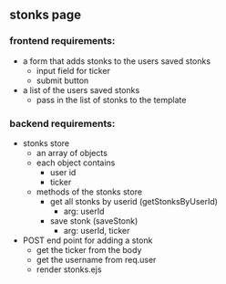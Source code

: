 ## stonks page

### frontend requirements:

- a form that adds stonks to the users saved stonks
  - input field for ticker
  - submit button
- a list of the users saved stonks
  - pass in the list of stonks to the template

### backend requirements:

- stonks store
  - an array of objects
  - each object contains
    - user id
    - ticker
  - methods of the stonks store
    - get all stonks by userid (getStonksByUserId)
      - arg: userId
    - save stonk (saveStonk)
      - arg: userId, ticker
- POST end point for adding a stonk
  - get the ticker from the body
  - get the username from req.user
  - render stonks.ejs
